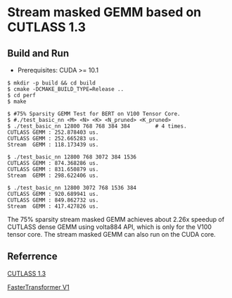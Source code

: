 Stream masked GEMM based on CUTLASS 1.3
===================

## Build and Run
+ Prerequisites: CUDA >= 10.1
```shell
$ mkdir -p build && cd build
$ cmake -DCMAKE_BUILD_TYPE=Release ..
$ cd perf
$ make

$ #75% Sparsity GEMM Test for BERT on V100 Tensor Core.
$ #./test_basic_nn <M> <N> <K> <N_pruned> <K_pruned>
$ ./test_basic_nn 12800 768 768 384 384        # 4 times.
CUTLASS GEMM : 252.878403 us.
CUTLASS GEMM : 252.665283 us.
Stream  GEMM : 118.173439 us.

$ ./test_basic_nn 12800 768 3072 384 1536
CUTLASS GEMM : 874.368286 us.
CUTLASS GEMM : 831.650879 us.
Stream  GEMM : 298.622406 us.

$ ./test_basic_nn 12800 3072 768 1536 384
CUTLASS GEMM : 920.689941 us.
CUTLASS GEMM : 849.862732 us.
Stream  GEMM : 417.427826 us.
```

The 75% sparsity stream masked GEMM achieves about 2.26x speedup of CUTLASS dense GEMM  using volta884 API, which is only for the V100 tensor core. The stream masked GEMM can also run on the CUDA core.


## Referrence

[CUTLASS 1.3](https://github.com/NVIDIA/cutlass/tree/v1.3.0)

[FasterTransformer V1](https://github.com/NVIDIA/DeepLearningExamples/tree/master/FasterTransformer/v1)